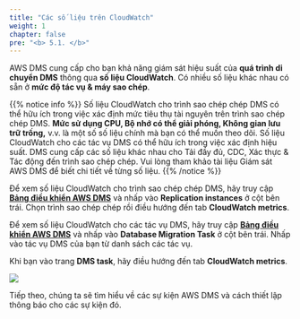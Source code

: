 ```yaml
---
title: "Các số liệu trên CloudWatch"
weight: 1
chapter: false
pre: "<b> 5.1. </b>"
---
```


AWS DMS cung cấp cho bạn khả năng giám sát hiệu suất của **quá trình di chuyển DMS** thông qua **số liệu CloudWatch**. Có nhiều số liệu khác nhau có sẵn ở **mức độ tác vụ & máy sao chép**.

{{% notice info %}}
Số liệu CloudWatch cho trình sao chép chép DMS có thể hữu ích trong việc xác định mức tiêu thụ tài nguyên trên trình sao chép chép DMS. **Mức sử dụng CPU, Bộ nhớ có thể giải phóng, Không gian lưu trữ trống,** v.v. là một số số liệu chính mà bạn có thể muốn theo dõi. Số liệu CloudWatch cho các tác vụ DMS có thể hữu ích trong việc xác định hiệu suất. DMS cung cấp các số liệu khác nhau cho Tải đầy đủ, CDC, Xác thực & Tác động đến trình sao chép chép. Vui lòng tham khảo tài liệu Giám sát AWS DMS để biết chi tiết về từng số liệu.
{{% /notice %}}

Để xem số liệu CloudWatch cho trình sao chép chép DMS, hãy truy cập [**Bảng điều khiển AWS DMS**](https://console.aws.amazon.com/dms/v2/home#dashboard) và nhấp vào **Replication instances** ở cột bên trái. Chọn trình sao chép chép rồi điều hướng đến tab **CloudWatch metrics**.

Để xem số liệu CloudWatch cho các tác vụ DMS, hãy truy cập [**Bảng điều khiển AWS DMS**](https://console.aws.amazon.com/dms/v2/home#dashboard) và nhấp vào **Database Migration Task** ở cột bên trái. Nhấp vào tác vụ DMS của bạn từ danh sách các tác vụ.

Khi bạn vào trang **DMS task**, hãy điều hướng đến tab **CloudWatch metrics**.

![](/images/5/1/0001.png?width=90pc)

Tiếp theo, chúng ta sẽ tìm hiểu về các sự kiện AWS DMS và cách thiết lập thông báo cho các sự kiện đó.